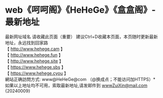 # web《呵呵阁》《HeHeGe》《盒盒阁》-最新地址
最新网址域名
请收藏此页面（重要） 建议Ctrl+D收藏本页面，本页随时更新最新地址，永远找到回家路
<br>
【 http://www.hehege.cam 】
<br>
【 http://www.hehege.fun 】
<br>
【 http://www.hehege.site 】
<br>
【 https://www.hehege.sbs 】
<br>
【 https://www.hehege.cyou 】
<br>
網站正确訪問方式: www@HeHeGe@com （@换成点；不能访问加HTTPS）*
<br>
如果以上地址均不可用，索取最新地址,请发邮件到 wwwZuiXin@mail.com  
{20240009}
